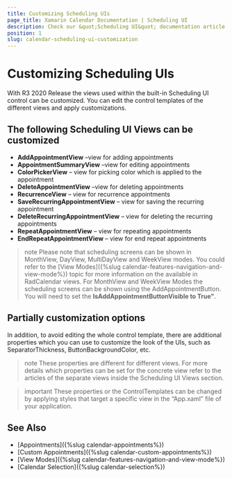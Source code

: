 ```yaml
---
title: Customizing Scheduling UIs
page_title: Xamarin Calendar Documentation | Scheduling UI
description: Check our &quot;Scheduling UI&quot; documentation article for Telerik Calendar for Xamarin control.
position: 1
slug: calendar-scheduling-ui-customization
---
```


# Customizing Scheduling UIs

With R3 2020 Release the views used within the built-in Scheduling UI control can be customized. You can edit the control templates of the different views and apply customizations.

## The following Scheduling UI Views can be customized

* **AddAppointmentView** –view for adding appointments 
* **AppointmentSummaryView** –view for editing appointments 
* **ColorPickerView** – view for picking color which is applied to the appointment  
* **DeleteAppointmentView** –view for deleting appointments 
* **RecurrenceView** – view for recurrence appointments 
* **SaveRecurringAppointmentView** – view for saving the recurring appointment 
* **DeleteRecurringAppointmentView** – view for deleting the recurring appointments
* **RepeatAppointmentView** – view for repeating appointments 
* **EndRepeatAppointmentView** – view for end repeat appointments 

>note Please note that scheduling screens can be shown in MonthView, DayView, MultiDayView and WeekView modes. You could refer to the [View Modes]({%slug calendar-features-navigation-and-view-mode%}) topic for more information on the available in RadCalendar views. For MonthView and WeekView Modes the scheduling screens can be shown using the AddAppointmentButton. You will need to set the **IsAddAppointmentButtonVisible to True"**. 

## Partially customization options 

In addition, to avoid editing the whole control template, there are additional properties which you can use to customize the look of the UIs, such as SeparatorThickness, ButtonBackgroundColor, etc.  

>note These properties are different for different views. For more details which properties can be set for the concrete view refer to the articles of the separate views inside the Scheduling UI Views section.

>important These properties or the ControlTemplates can be changed by applying styles that target a specific view in the “App.xaml” file of your application. 

## See Also

* [Appointments]({%slug calendar-appointments%})
* [Custom Appointments]({%slug calendar-custom-appointments%})
* [View Modes]({%slug calendar-features-navigation-and-view-mode%})
* [Calendar Selection]({%slug calendar-selection%})

